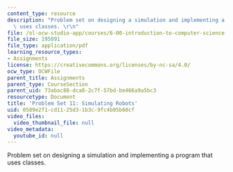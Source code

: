 ```yaml
---
content_type: resource
description: "Problem set on designing a simulation and implementing a program that\
  \ uses classes. \r\n"
file: /ol-ocw-studio-app/courses/6-00-introduction-to-computer-science-and-programming-fall-2008/0589e2f1cd1125d31b3c9fc4b05b60cf_pset11.pdf
file_size: 195091
file_type: application/pdf
learning_resource_types:
- Assignments
license: https://creativecommons.org/licenses/by-nc-sa/4.0/
ocw_type: OCWFile
parent_title: Assignments
parent_type: CourseSection
parent_uid: 73abac88-dca8-2c7f-57bd-be466a9a5bc3
resourcetype: Document
title: 'Problem Set 11: Simulating Robots'
uid: 0589e2f1-cd11-25d3-1b3c-9fc4b05b60cf
video_files:
  video_thumbnail_file: null
video_metadata:
  youtube_id: null
---
```

Problem set on designing a simulation and implementing a program that uses classes. 

